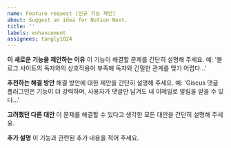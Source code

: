 ```yaml
---
name: Feature request (신규 기능 제안)
about: Suggest an idea for Notion Next.
title: ''
labels: enhancement
assignees: tangly1024
---
```


<!--
  !!! 중요 !!!
  이 템플릿 양식을 지켜 작성해 주세요. 그렇지 않으면 이 이슈는 닫힐 수 있습니다.
-->

**이 새로운 기능을 제안하는 이유**
이 기능이 해결할 문제를 간단히 설명해 주세요. 예: '블로그 사이트의 독자와의 상호작용이 부족해 독자와 긴밀한 관계를 맺기 어렵다...'

**추천하는 해결 방안**
해결 방안에 대한 제안을 간단히 설명해 주세요. 예: 'Giscus 댓글 플러그인은 기능이 더 강력하며, 사용자가 댓글만 남겨도 내 이메일로 알림을 받을 수 있다...'

**고려했던 다른 대안**
이 문제를 해결할 수 있다고 생각한 모든 대안을 간단히 설명해 주세요.

**추가 설명**
이 기능과 관련된 추가 내용을 적어 주세요.
